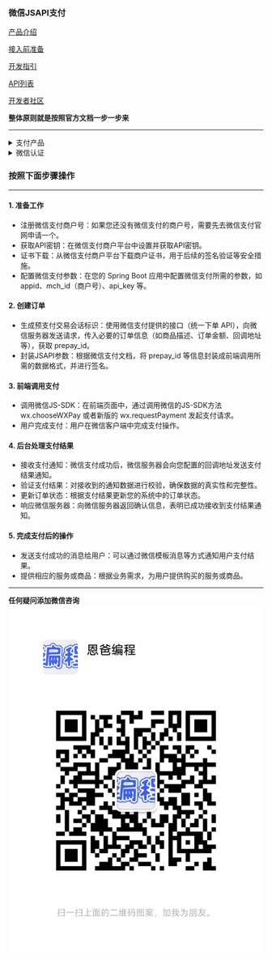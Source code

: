 ### 微信JSAPI支付

[产品介绍](https://pay.weixin.qq.com/docs/merchant/products/jsapi-payment/introduction.html)

[接入前准备](https://pay.weixin.qq.com/docs/merchant/products/jsapi-payment/preparation.html)

[开发指引](https://pay.weixin.qq.com/docs/merchant/products/jsapi-payment/development.html)

[API列表](https://pay.weixin.qq.com/docs/merchant/products/jsapi-payment/apilist.html)

[开发者社区](https://developers.weixin.qq.com/community/pay)

**整体原则就是按照官方文档一步一步来**

---

<details>
<summary>支付产品</summary>

![](支付产品.png)
</details>

<details>
<summary>微信认证</summary>

**注意：只有服务号才能对接微信支付。每年都需要花300块认证费用。**
![](微信认证.png)
</details>

### 按照下面步骤操作

---
#### 1. 准备工作
* 注册微信支付商户号：如果您还没有微信支付的商户号，需要先去微信支付官网申请一个。
* 获取API密钥：在微信支付商户平台中设置并获取API密钥。
* 证书下载：从微信支付商户平台下载商户证书，用于后续的签名验证等安全措施。
* 配置微信支付参数：在您的 Spring Boot 应用中配置微信支付所需的参数，如 appid、mch_id（商户号）、api_key 等。

#### 2. 创建订单
* 生成预支付交易会话标识：使用微信支付提供的接口（统一下单 API），向微信服务器发送请求，传入必要的订单信息（如商品描述、订单金额、回调地址等），获取 prepay_id。
* 封装JSAPI参数：根据微信支付文档，将 prepay_id 等信息封装成前端调用所需的数据格式，并进行签名。

#### 3. 前端调用支付
* 调用微信JS-SDK：在前端页面中，通过调用微信的JS-SDK方法 wx.chooseWXPay 或者新版的 wx.requestPayment 发起支付请求。
* 用户完成支付：用户在微信客户端中完成支付操作。

#### 4. 后台处理支付结果
* 接收支付通知：微信支付成功后，微信服务器会向您配置的回调地址发送支付结果通知。
* 验证支付结果：对接收到的通知数据进行校验，确保数据的真实性和完整性。
* 更新订单状态：根据支付结果更新您的系统中的订单状态。
* 响应微信服务器：向微信服务器返回确认信息，表明已成功接收到支付结果通知。

#### 5. 完成支付后的操作
* 发送支付成功的消息给用户：可以通过微信模板消息等方式通知用户支付结果。
* 提供相应的服务或商品：根据业务需求，为用户提供购买的服务或商品。

---

**任何疑问添加微信咨询**
![任何使用疑問添加微信咨询](wechat.jpg)